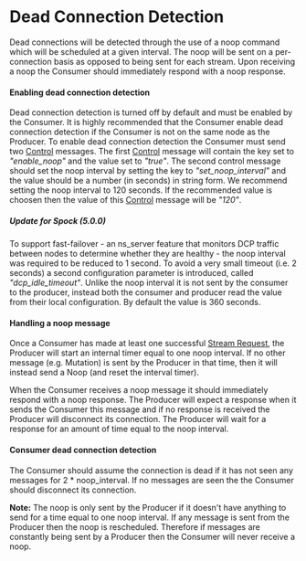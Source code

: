 # Dead Connection Detection

Dead connections will be detected through the use of a noop command which will be scheduled at a given interval. The noop will be sent on a per-connection basis as opposed to being sent for each stream. Upon receiving a noop the Consumer should immediately respond with a noop response.

#### Enabling dead connection detection

Dead connection detection is turned off by default and must be enabled by the Consumer. It is highly recommended that the Consumer enable dead connection detection if the Consumer is not on the same node as the Producer. To enable dead connection detection the Consumer must send two [Control](commands/control.md) messages. The first [Control](commands/control.md) message will contain the key set to *"enable_noop"* and the value set to *"true"*. The second control message should set the noop interval by setting the key to *"set_noop_interval"* and the value should be a number (in seconds) in string form. We recommend setting the noop interval to 120 seconds. If the recommended value is choosen then the value of this [Control](commands/control.md) message will be *"120"*.

##### Update for Spock (5.0.0)

To support fast-failover - an ns_server feature that monitors DCP traffic between nodes to determine whether they are healthy - the noop interval was required to be reduced to 1 second.  To avoid a very small timeout (i.e. 2 seconds) a second configuration parameter is introduced, called *"dcp_idle_timeout"*.  Unlike the noop interval it is not sent by the consumer to the producer, instead both the consumer and producer read the value from their local configuration.  By default the value is 360 seconds.

#### Handling a noop message

Once a Consumer has made at least one successful [Stream Request](commands/stream-request.md), the Producer will start an internal timer equal to one noop interval. If no other message (e.g. Mutation) is sent by the Producer in that time, then it will instead send a Noop (and reset the interval timer).

When the Consumer receives a noop message it should immediately respond with a noop response. The Producer will expect a response when it sends the Consumer this message and if no response is received the Producer will disconnect its connection. The Producer will wait for a response for an amount of time equal to the noop interval.

#### Consumer dead connection detection

The Consumer should assume the connection is dead if it has not seen any messages for 2 * noop_interval. If no messages are seen the the Consumer should disconnect its connection.

**Note:** The noop is only sent by the Producer if it doesn't have anything to send for a time equal to one noop interval. If any message is sent from the Producer then the noop is rescheduled. Therefore if messages are constantly being sent by a Producer then the Consumer will never receive a noop.
